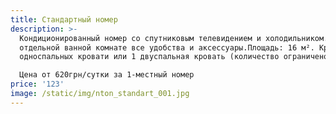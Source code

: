 ```yaml
---
title: Стандартный номер
description: >-
  Кондиционированный номер со спутниковым телевидением и холодильником. В
  отдельной ванной комнате все удобства и аксессуары.Площадь: 16 м². Кровати: 2
  односпальных кровати или 1 двуспальная кровать (количество ограничено)

  Цена от 620грн/сутки за 1-местный номер
price: '123'
image: /static/img/nton_standart_001.jpg
---
```



